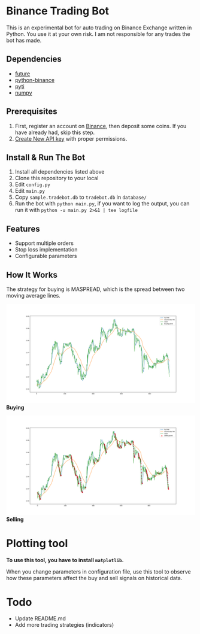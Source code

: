# Binance Trading Bot

This is an experimental bot for auto trading on Binance Exchange written in Python. You use it at your own risk. I am not responsible for any trades the bot has made.

## Dependencies

+ [future](https://github.com/PythonCharmers/python-future)
+ [python-binance](https://github.com/sammchardy/python-binance)
+ [pyti](https://github.com/kylejusticemagnuson/pyti)
+ [numpy](https://github.com/numpy/numpy)


## Prerequisites

1. First, register an account on [Binance](https://www.binance.com/register.html?ref=22639199), then deposit some coins. If you have already had, skip this step.
2. [Create New API key](https://www.binance.com/userCenter/createApi.html) with proper permissions.

## Install & Run The Bot

1. Install all dependencies listed above
2. Clone this repository to your local
3. Edit `config.py`
4. Edit `main.py`
5. Copy `sample.tradebot.db` to `tradebot.db` in `database/`
6. Run the bot with `python main.py`, if you want to log the output, you can run it with `python -u main.py 2>&1 | tee logfile`

## Features

+ Support multiple orders
+ Stop loss implementation
+ Configurable parameters

## How It Works

The strategy for buying is MASPREAD, which is the spread between two moving average lines.

![Buying](img/buy.png)
**Buying**

![Selling](img/sell.png)
**Selling**

# Plotting tool

**To use this tool, you have to install `matplotlib`.**

When you change parameters in configuration file, use this tool to observe how these parameters affect the buy and sell signals on historical data.

# Todo

+ Update README.md
+ Add more trading strategies (indicators)
